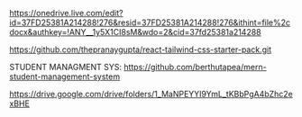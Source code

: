 https://onedrive.live.com/edit?id=37FD25381A214288!276&resid=37FD25381A214288!276&ithint=file%2cdocx&authkey=!ANY__1y5X1CI8sM&wdo=2&cid=37fd25381a214288


https://github.com/thepranaygupta/react-tailwind-css-starter-pack.git

STUDENT MANAGMENT SYS:
https://github.com/berthutapea/mern-student-management-system

https://drive.google.com/drive/folders/1_MaNPEYYI9YmL_tKBbPgA4bZhc2exBHE
